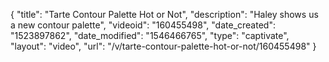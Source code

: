 {
    "title": "Tarte Contour Palette Hot or Not",
    "description": "Haley shows us a new contour palette",
    "videoid": "160455498",
    "date_created": "1523897862",
    "date_modified": "1546466765",
    "type": "captivate",
    "layout": "video",
    "url": "\/v\/tarte-contour-palette-hot-or-not\/160455498"
}